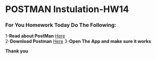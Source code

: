 # POSTMAN Instulation-HW14

### For You Homework Today Do The Following:
1-**Read about PostMan** [Here](https://www.getpostman.com/) <br>
2-**Download Postman** [Here](https://www.getpostman.com/downloads/)
3-**Open The App and make sure it works** 

**Thank you** 
